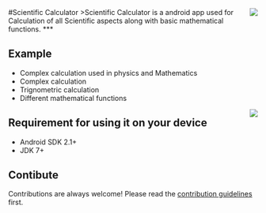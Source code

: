 <img src="logo.png" align="right" />
#Scientific Calculator
>Scientific Calculator is a android app used for Calculation of all Scientific aspects along with basic mathematical functions.
***

## Example ###
- Complex calculation used in physics and Mathematics
- Complex calculation
- Trignometric calculation
- Different mathematical functions
<img src="as.png" align="right" />

## Requirement for using it on your device
* Android SDK 2.1+
* JDK 7+

## Contibute
Contributions are always welcome!
Please read the [contribution guidelines](contributing.md) first.


